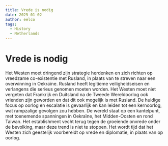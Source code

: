 ```yaml
---
title: Vrede is nodig
date: 2025-01-02
author: eelco
tags:
  - History
  - Netherlands
---
```


# Vrede is nodig

Het Westen moet dringend zijn strategie herdenken en zich richten op vreedzame co-existentie met Rusland, in plaats van te streven naar een overwinning in Oekraïne. Rusland heeft legitieme veiligheidseisen en verlangens die serieus genomen moeten worden. Het Westen moet niet vergeten dat Frankrijk en Duitsland na de Tweede Wereldoorlog ook vrienden zijn geworden en dat dit ook mogelijk is met Rusland. De huidige focus op oorlog en escalatie is gevaarlijk en kan leiden tot een kernoorlog, wat rampzalige gevolgen zou hebben. De wereld staat op een kantelpunt, met toenemende spanningen in Oekraïne, het Midden-Oosten en rond Taiwan. Het establishment vecht terug tegen de groeiende onvrede onder de bevolking, maar deze trend is niet te stoppen. Het wordt tijd dat het Westen zich geestelijk voorbereidt op vrede en diplomatie, in plaats van op oorlog.